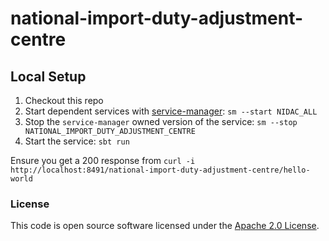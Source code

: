 
# national-import-duty-adjustment-centre

## Local Setup

1. Checkout this repo
1. Start dependent services with [service-manager](https://github.com/hmrc/service-manager): `sm --start NIDAC_ALL`
1. Stop the `service-manager` owned version of the service: `sm --stop NATIONAL_IMPORT_DUTY_ADJUSTMENT_CENTRE`
1. Start the service: `sbt run`

Ensure you get a 200 response from `curl -i http://localhost:8491/national-import-duty-adjustment-centre/hello-world`

### License

This code is open source software licensed under the [Apache 2.0 License]("http://www.apache.org/licenses/LICENSE-2.0.html").
